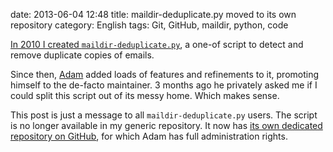 date: 2013-06-04 12:48
title: maildir-deduplicate.py moved to its own repository
category: English
tags: Git, GitHub, maildir, python, code

[In 2010 I created `maildir-deduplicate.py`](http://kevin.deldycke.com/2010/08/maildir-deduplication-script-python/),
a one-of script to detect and remove duplicate copies of emails.

Since then, [Adam](http://blog.adamspiers.org) added loads of features and
refinements to it, promoting himself to the de-facto maintainer. 3 months ago he
privately asked me if I could split this script out of its messy home. Which
makes sense.

This post is just a message to all `maildir-deduplicate.py` users. The script is
no longer available in my generic repository. It now has
[its own dedicated repository on GitHub](https://github.com/kdeldycke/maildir-deduplicate),
for which Adam has full administration rights.
